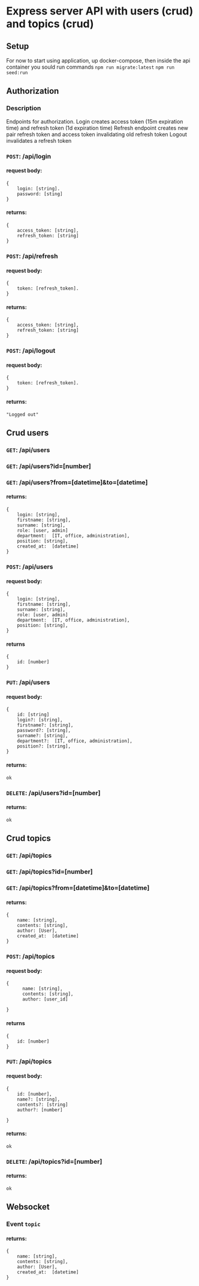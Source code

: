 # Express server API with users (crud) and topics (crud)
## Setup
For now to start using application, up docker-compose, then inside the api container you sould run commands
`npm run migrate:latest`
`npm run seed:run`

## Authorization

### Description
Endpoints for authorization. 
Login creates access token (15m expiration time) and refresh token (1d expiration time)
Refresh endpoint creates new pair refresh token and access token invalidating old refresh token
Logout invalidates a refresh token

### `POST`:  /api/login
#### request body:
  
  ```
  {
      login: [string].
      password: [sting]
  }
```
#### returns:
```
{
    access_token: [string],
    refresh_token: [string]
}
```

### `POST`:  /api/refresh
#### request body:
  
  ```
  {
      token: [refresh_token].
  }
```
#### returns:
```
{
    access_token: [string],
    refresh_token: [string]
}
```

### `POST`:  /api/logout
#### request body:
  
  ```
  {
      token: [refresh_token].
  }
```
#### returns:
```
"Logged out"
```
## Crud users

### `GET`: /api/users
### `GET`: /api/users?id=[number]
### `GET`: /api/users?from=[datetime]&to=[datetime]
#### returns:
```
{
    login: [string],
    firstname: [string],
    surname: [string],
    role: [user, admin]
    department:  [IT, office, administration],
    position: [string],
    created_at:  [datetime]
}
```

### `POST`: /api/users
#### request body:
```
{
    login: [string],
    firstname: [string],
    surname: [string],
    role: [user, admin]
    department:  [IT, office, administration],
    position: [string],
}
```
#### returns 
```
{
    id: [number]
}
```

### `PUT`: /api/users
#### request body:
```
{
    id: [string]
    login?: [string],
    firstname?: [string],
    password?: [string],
    surname?: [string],
    department?:  [IT, office, administration],
    position?: [string],
}
```
#### returns:
```
ok
```

### `DELETE`: /api/users?id=[number]
#### returns:
```
ok
```

## Crud topics

### `GET`: /api/topics
### `GET`: /api/topics?id=[number]
### `GET`: /api/topics?from=[datetime]&to=[datetime]
#### returns:
```
{
    name: [string],
    contents: [string],
    author: [User],
    created_at:  [datetime]
}
```

### `POST`: /api/topics
#### request body:
```
{
      name: [string],
      contents: [string],
      author: [user_id]

}
```
#### returns 
```
{
    id: [number]
}
```

### `PUT`: /api/topics
#### request body:
```
{
    id: [number],
    name?: [string],
    contents?: [string]
    author?: [number]

}
```
#### returns:
```
ok
```

### `DELETE`: /api/topics?id=[number]
#### returns:
```
ok
```

## Websocket

### Event `topic`
#### returns: 
```
{
    name: [string],
    contents: [string],
    author: [User],
    created_at:  [datetime]
}
```
